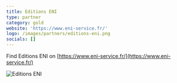 ```yaml
---
title: Editions ENI
type: partner
category: gold
website: 'https://www.eni-service.fr/'
logo: /images/partners/editions-eni.png
socials: []
---
```


Find Editions ENI on [https://www.eni-service.fr/](https://www.eni-service.fr/)

![Editions ENI](/images/partners/editions-eni.png)
